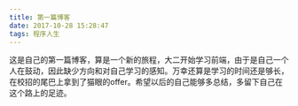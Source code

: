 ```yaml
---
title: 第一篇博客
date: 2017-10-28 15:28:47
tags: 程序人生
---
```


这是自己的第一篇博客，算是一个新的旅程，大二开始学习前端，由于是自己一个人在鼓动，因此缺少方向和对自己学习的感知。万幸还算是学习的时间还是够长，在校招的尾巴上拿到了猫眼的offer。希望以后的自己能够多总结，多留下自己在这个路上的足迹。